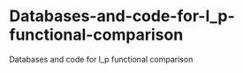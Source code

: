 # Databases-and-code-for-l_p-functional-comparison
Databases and code for l_p functional comparison
